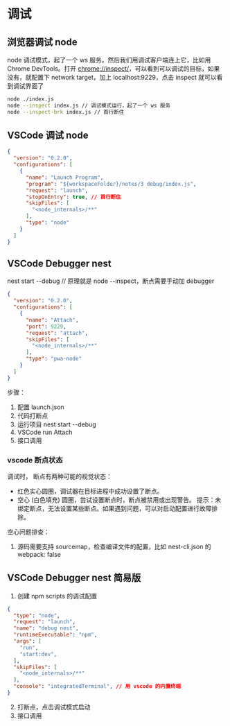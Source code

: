 # 调试

## 浏览器调试 node

node 调试模式，起了一个 ws 服务。然后我们用调试客户端连上它，比如用 Chrome DevTools。打开 <chrome://inspect/>，可以看到可以调试的目标，如果没有，就配置下 network target，加上 localhost:9229，点击 inspect 就可以看到调试界面了

```sh
node ./index.js
node --inspect index.js // 调试模式运行，起了一个 ws 服务
node --inspect-brk index.js // 首行断住
```

## VSCode 调试 node

```json :.vscode/launch.json
{
  "version": "0.2.0",
  "configurations": [
    {
      "name": "Launch Program",
      "program": "${workspaceFolder}/notes/3 debug/index.js",
      "request": "launch",
      "stopOnEntry": true, // 首行断住
      "skipFiles": [
        "<node_internals>/**"
      ],
      "type": "node"
    }
  ]
}
```

## VSCode Debugger nest

nest start --debug // 原理就是 node --inspect，断点需要手动加 debugger

```json :.vscode/launch.json
{
  "version": "0.2.0",
  "configurations": [
    {
      "name": "Attach",
      "port": 9229,
      "request": "attach",
      "skipFiles": [
        "<node_internals>/**"
      ],
      "type": "pwa-node"
    }
  ]
}
```

步骤：

1. 配置 launch.json
2. 代码打断点
3. 运行项目 nest start --debug
4. VSCode run Attach
5. 接口调用

### vscode 断点状态

调试时， 断点有两种可能的视觉状态：

- 红色实心圆圈，调试器在目标进程中成功设置了断点。
- 空心 (白色填充) 圆圈，尝试设置断点时，断点被禁用或出现警告。
提示：未绑定断点，无法设置某些断点。如果遇到问题，可以对启动配置进行故障排除。

空心问题排查：
1. 源码需要支持 sourcemap，检查编译文件的配置，比如 nest-cli.json 的 webpack: false

## VSCode Debugger nest 简易版

1. 创建 npm scripts 的调试配置

```json :.vscode/launch.json
{
  "type": "node",
  "request": "launch",
  "name": "debug nest",
  "runtimeExecutable": "npm",
  "args": [
    "run",
    "start:dev",
  ],
  "skipFiles": [
    "<node_internals>/**"
  ],
  "console": "integratedTerminal", // 用 vscode 的内置终端
}
```

2. 打断点，点击调试模式启动
3. 接口调用
